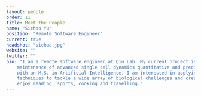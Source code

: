 ```yaml
---
layout: people
order: 11
title: Meet the People
name: "Sichao Yu"
position: "Remote Software Engineer"
current: true
headshot: "sichao.jpg"
website: ""
twitter: ""
bio: "I am a remote software engineer at Qiu Lab. My current project is mainly on the development, optimization and 
    maintenance of advanced single cell dynamics quantitative and predictive tools. I graduated from Boston University 
    with an M.S. in Artificial Intelligence. I am interested in applying computation skills and machine learning 
    techniques to tackle a wide array of biological challenges and create meaningful applications. In my free time, I 
    enjoy reading, sports, cooking and travelling."
---
```

